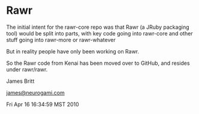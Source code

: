 Rawr
====


The initial intent for the rawr-core repo was that Rawr (a JRuby packaging tool) would be split into parts, with key code going into rawr-core and other stuff going into rawr-more or rawr-whatever

But in reality people have only been working on Rawr.

So the Rawr code from Kenai has been moved over to GitHub, and resides under rawr/rawr.



James Britt

james@neurogami.com


Fri Apr 16 16:34:59 MST 2010

